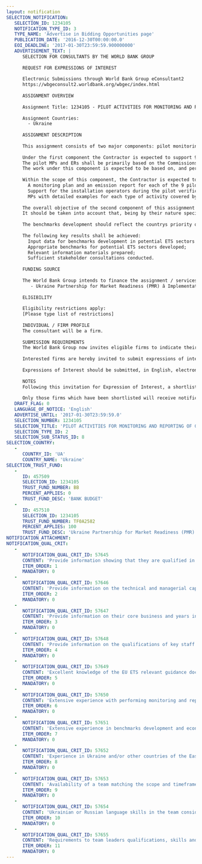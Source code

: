 ```yaml
---
layout: notification
SELECTION_NOTIFICATION: 
   SELECTION_ID: 1234105
   NOTIFICATION_TYPE_ID: 3
   TYPE_NAME: 'Advertise in Bidding Opportunities page'
   PUBLICATION_DATE: '2016-12-30T00:00:00.0'
   EOI_DEADLINE: '2017-01-30T23:59:59.900000000'
   ADVERTISEMENT_TEXT: |
      SELECTION FOR CONSULTANTS BY THE WORLD BANK GROUP
      
      REQUEST FOR EXPRESSIONS OF INTEREST
      
      Electronic Submissions through World Bank Group eConsultant2
      https://wbgeconsult2.worldbank.org/wbgec/index.html
      
      ASSIGNMENT OVERVIEW
      
      Assignment Title: 1234105 - PILOT ACTIVITIES FOR MONITORING AND REPORTING OF GHG EMISSIONS  AND ETS BENCHMARKS DEVELOPMENT
      
      Assignment Countries:
        - Ukraine
      
      ASSIGNMENT DESCRIPTION
      
      This assignment consists of two major components: pilot monitoring and reporting (M&R) projects and a benchmarking study.
      
      Under the first component the Contractor is expected to support 9 installations in conducting pilot projects on preparation of a monitoring plan (MP) and an annual emission report (ER) preliminary for the following types of activities: fuel combustion, oil refining, production of iron and steel, production of ferrous alloys, production of cement, production of ammonia and production of coke. 
      The pilot MPs and ERs shall be primarily based on the Commissions Regulation (EU) No 601/2012 of 21 June 2012 on the monitoring and reporting of GHG emissions, together with the national-level MRV requirements to be developed with support of the PMR project. The MPs and ERs produced under the scope of this assignment will subsequently be subject to pilot verification conducted as a part of a different assignment under the PMR Ukraine project. 
      The work under this component is expected to be based on, and performed in coordination with, the work on the development of the essential elements of the national MRV system (MRV legislation, calculation methodologies, templates for monitoring plans and  emissions reports, M&R guidance, tools and examples), being developed as a part of a different assignment under the PMR project.
      
      Within the scope of this component, the Contractor is expected to deliver the following results:
      	A monitoring plan and an emission report for each of the 9 pilot installations and operators capacity development in this respect;
      	Support for the installation operators during the pilot verification process;
      	MPs with detailed examples for each type of activity covered by the national MRV system.
      
      The overall objective of the second component of this assignment is to develop a set of GHG emission benchmarks suitable for use as an allowance allocation tool in the sectors considered for an ETS in Ukraine. Combining pilot MR projects and benchmarking in the same package is expected to provide significant synergies for both components. For the benchmarking purposes, cooperation with pilot installations in key sectors provides direct access to essential input data and gives useful insights into existing facility-level data collection procedures, as well as facilitates engagement of other important stakeholders like industrial associations and sectoral research institutions. On the other hand, the benchmarking exercise helps refine data requirements to be addressed by the pilot MR projects.
      It should be taken into account that, being by their nature specific (unit) emissions, i.e. carbon intensities of respective products, the benchmarks can be used in two ways. In a trading system with a cap on the absolute value of emissions, they are multiplied by historic levels of production of participating entities to determine the amount of allowances they receive (ex-ante allocation). Alternatively, in systems where the cap is expressed in terms of relative emissions rather than absolute emissions, the amount of allowances is calculated by multiplying respective product benchmark by the current output level (dynamic, or ex-post adjusted allocation). 
      
      The benchmarks development should reflect the countrys priority of embarking on the economic recovery along a low-carbon development path, and therefore provide incentives to carbon- and energy-efficient economic growth. The approach taken for benchmarks development has to reflect in a proper way the economic situation and technical conditions in potential ETS sectors and the country as a whole. The benchmarks are expected to provide the basis for informed decision-making process and, as such, need to be based on clear criteria for their definition, and sound data collection and calculation methodologies. Both the conceptual approach and the final findings and recommendations should become a subject for extensive stakeholder consultations to provide necessary feedback and ensure better understanding and acceptance of the benchmarks by the industries that may be affected by the ETS implementation.
      
      The following key results shall be achieved:
      	Input data for benchmarks development in potential ETS sectors collected;
      	Appropriate benchmarks for potential ETS sectors developed;
      	Relevant information materials prepared;
      	Sufficient stakeholder consultations conducted.
      
      FUNDING SOURCE
      
      The World Bank Group intends to finance the assignment / services described below under the following:
         - Ukraine Partnership for Market Readiness (PMR) â Implementation Phase
      
      ELIGIBILITY
      
      Eligibility restrictions apply:
      [Please type list of restrictions]
      
      INDIVIDUAL / FIRM PROFILE
      The consultant will be a firm. 
      
      SUBMISSION REQUIREMENTS
      The World Bank Group now invites eligible firms to indicate their interest in providing the services.  Interested firms must provide information indicating that they are qualified to perform the services (brochures, description of similar assignments, experience in similar conditions, availability of appropriate skills among staff, etc. for firms; CV and cover letter for individuals).  Please note that the total size of all attachments should be less than 5MB.  Consultants may associate to enhance their qualifications.
      
      Interested firms are hereby invited to submit expressions of interest.
      
      Expressions of Interest should be submitted, in English, electronically through World Bank Group eConsultant2 (https://wbgeconsult2.worldbank.org/wbgec/index.html)
      
      NOTES
      Following this invitation for Expression of Interest, a shortlist of qualified firms will be formally invited to submit proposals. Shortlisting and selection will be subject to the availability of funding.
      
      Only those firms which have been shortlisted will receive notification. No debrief will be provided to firms which have not been shortlisted.
   DRAFT_FLAG: 0
   LANGUAGE_OF_NOTICE: 'English'
   ADVERTISE_UNTIL: '2017-01-30T23:59:59.0'
   SELECTION_NUMBER: 1234105
   SELECTION_TITLE: 'PILOT ACTIVITIES FOR MONITORING AND REPORTING OF GHG EMISSIONS  AND ETS BENCHMARKS DEVELOPMENT'
   SELECTION_TYPE_ID: 2
   SELECTION_SUB_STATUS_ID: 8
SELECTION_COUNTRY: 
   - 
      COUNTRY_ID: 'UA'
      COUNTRY_NAME: 'Ukraine'
SELECTION_TRUST_FUND: 
   - 
      ID: 457509
      SELECTION_ID: 1234105
      TRUST_FUND_NUMBER: BB
      PERCENT_APPLIES: 0
      TRUST_FUND_DESC: 'BANK BUDGET'
   - 
      ID: 457510
      SELECTION_ID: 1234105
      TRUST_FUND_NUMBER: TF0A2582
      PERCENT_APPLIES: 100
      TRUST_FUND_DESC: 'Ukraine Partnership for Market Readiness (PMR) â Implementation Phase'
NOTIFICATION_ATTACHMENT: 
NOTIFICATION_QUAL_CRIT: 
   - 
      NOTIFICATION_QUAL_CRIT_ID: 57645
      CONTENT: 'Provide information showing that they are qualified in the field of the assignment.'
      ITEM_ORDER: 1
      MANDATORY: 0
   - 
      NOTIFICATION_QUAL_CRIT_ID: 57646
      CONTENT: 'Provide information on the technical and managerial capabilities of the firm.'
      ITEM_ORDER: 2
      MANDATORY: 0
   - 
      NOTIFICATION_QUAL_CRIT_ID: 57647
      CONTENT: 'Provide information on their core business and years in business.'
      ITEM_ORDER: 3
      MANDATORY: 0
   - 
      NOTIFICATION_QUAL_CRIT_ID: 57648
      CONTENT: 'Provide information on the qualifications of key staff.'
      ITEM_ORDER: 4
      MANDATORY: 0
   - 
      NOTIFICATION_QUAL_CRIT_ID: 57649
      CONTENT: 'Excellent knowledge of the EU ETS relevant guidance documents in the area of monitoring and reporting, benchmarking and allocation of allowances'
      ITEM_ORDER: 5
      MANDATORY: 0
   - 
      NOTIFICATION_QUAL_CRIT_ID: 57650
      CONTENT: 'Extensive experience with performing monitoring and reporting activities under the MRV/ETS'
      ITEM_ORDER: 6
      MANDATORY: 0
   - 
      NOTIFICATION_QUAL_CRIT_ID: 57651
      CONTENT: 'Extensive experience in benchmarks development and economic impact assessment for the EU ETS and/or other emission trading systems'
      ITEM_ORDER: 7
      MANDATORY: 0
   - 
      NOTIFICATION_QUAL_CRIT_ID: 57652
      CONTENT: 'Experience in Ukraine and/or other countries of the Eastern Europe in the energy and industry sectors'
      ITEM_ORDER: 8
      MANDATORY: 0
   - 
      NOTIFICATION_QUAL_CRIT_ID: 57653
      CONTENT: 'Availability of a team matching the scope and timeframe of the assignment'
      ITEM_ORDER: 9
      MANDATORY: 0
   - 
      NOTIFICATION_QUAL_CRIT_ID: 57654
      CONTENT: 'Ukrainian or Russian language skills in the team considered as an asset'
      ITEM_ORDER: 10
      MANDATORY: 0
   - 
      NOTIFICATION_QUAL_CRIT_ID: 57655
      CONTENT: 'Requirements to team leaders qualifications, skills and experience:Advanced university degree in engineering, economics or another relevant field; In-depth understanding of the MRV/ETS system requirements and its benchmarking and allocation approach; Minimum 5 years of work experience with monitoring and reporting activities  and/or economic studies in relevant fields; Proven experience with at least two assignments of a similar nature; Solid experience as a team leader;'
      ITEM_ORDER: 11
      MANDATORY: 0
---
```

